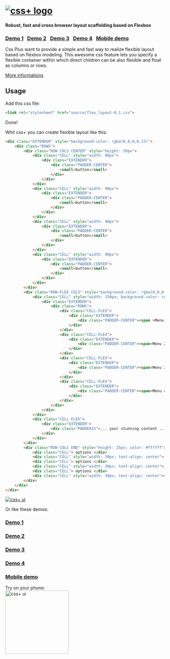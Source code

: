 <h1>
<a href="http://hictech.github.io/cssPlusWebsite/"><img alt="css+ logo" src="http://hictech.github.io/cssPlusWebsite/img/cssPlusLogo.png" title="css+"/></a>
</h1>

<h4>Robust, fast and cross browser layout scaffolding based on Flexbox</h4>


### [Demo 1](http://hictech.github.io/cssPlusWebsite/demo.html)  &nbsp;  [Demo 2](http://hictech.github.io/cssPlusWebsite/demo2.html)  &nbsp; [Demo 3](http://hictech.github.io/cssPlusWebsite/demo3.html)  &nbsp; [Demo 4](http://hictech.github.io/cssPlusWebsite/demo4.html)  &nbsp; [Mobile demo](http://hictech.github.io/cssPlusWebsite/mobile_demo.html)  &nbsp;


Css Plus want to provide a simple and fast way to realize flexible layout based on flexbox modeling. This awesome css feature lets you specify a flexible container within which direct children can be also flexible and float as columns or rows.

<a href="http://hictech.github.io/cssPlusWebsite/">More informations</a>

## Usage

Add this css file:
```html
<link rel="stylesheet" href="source/flex_layout-0.1.css">
```
Done!

Whit css+ you can create flexible layout like this:



```html
<div class="EXTENDER" style="background-color: rgba(0,0,0,0.15)">
    <div class="ROWS">
        <div class="ROW COLS CENTER" style="height: 50px">
            <div class="CELL" style="width: 90px">
                <div class="EXTENDER">
                    <div class="PADDER-CENTER">
                        <small>button</small>
                    </div>
                </div>
            </div>
            <div class="CELL" style="width: 90px">
                <div class="EXTENDER">
                    <div class="PADDER-CENTER">
                        <small>button</small>
                    </div>
                </div>
            </div>
            <div class="CELL" style="width: 90px">
                <div class="EXTENDER">
                    <div class="PADDER-CENTER">
                        <small>button</small>
                    </div>
                </div>
            </div>
            <div class="CELL" style="width: 90px">
                <div class="EXTENDER">
                    <div class="PADDER-CENTER">
                        <small>button</small>
                    </div>
                </div>
            </div>
        </div>
        <div class="ROW-FLEX COLS" style="background-color: rgba(0,0,0,0.05)">
            <div class="CELL" style="width: 150px; background-color: rgba(0,0,0,0.05); font-size: 16px; color: #ffffff">
                <div class="EXTENDER">
                    <div class="ROWS">
                        <div class="CELL-FLEX">
                            <div class="EXTENDER">
                                <div class="PADDER-CENTER"><span >Menu 1</span></div>
                            </div>
                        </div>
                        <div class="CELL-FLEX">
                            <div class="EXTENDER">
                                <div class="PADDER-CENTER"><span>Menu 2</span></div>
                            </div>
                        </div>
                        <div class="CELL-FLEX">
                            <div class="EXTENDER">
                                <div class="PADDER-CENTER"><span>Menu 3</span></div>
                            </div>
                        </div>
                        <div class="CELL-FLEX">
                            <div class="EXTENDER">
                                <div class="PADDER-CENTER"><span>Menu 4</span></div>
                            </div>
                        </div>
                    </div>
                </div>
            </div>
            <div class="CELL-FLEX">
                <div class="EXTENDER">
                    <div class="PADDER15">... your stunning content ...</div>
                </div>
            </div>
        </div>
        <div class="ROW COLS END" style="height: 25px; color: #ffffff">
            <div class="CELL"> options </div>
            <div class="CELL" style="width: 30px; text-align: center"> | </div>
            <div class="CELL"> options </div>
            <div class="CELL" style="width: 30px; text-align: center"> | </div>
            <div class="CELL"> options </div>
            <div class="CELL" style="width: 30px; text-align: center"></div>
        </div>
    </div>
</div>
```

<a href="http://hictech.github.io/cssPlusWebsite"><img alt="css+ ui" src="http://hictech.github.io/cssPlusWebsite/img/ui_example.png" title="css+ ui"/></a>

Or like these demos:
### [Demo 1](http://hictech.github.io/cssPlusWebsite/demo.html)  &nbsp;
### [Demo 2](http://hictech.github.io/cssPlusWebsite/demo2.html)  &nbsp;
### [Demo 3](http://hictech.github.io/cssPlusWebsite/demo3.html)  &nbsp;
### [Demo 4](http://hictech.github.io/cssPlusWebsite/demo4.html)  &nbsp;
### [Mobile demo](http://hictech.github.io/cssPlusWebsite/mobile_demo.html)  &nbsp;


Try on your phone:<br>
<img alt="css+ ui" src="http://hictech.github.io/cssPlusWebsite/img/mobile_demo_qrcode.jpg" width="200px" height="200px" style="margin:0px auto" title="css+ ui"/>